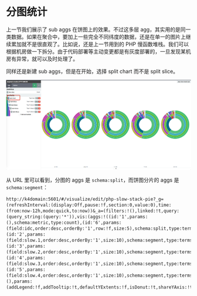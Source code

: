 # 分图统计

上一节我们展示了 sub aggs 在饼图上的效果。不过这多层 agg，其实用的是同一类数据。如果在聚合中，要加上一些完全不同纬度的数据，还是在单一的图片上继续累加就不是很直观了。比如说，还是上一节用到的 PHP 慢函数堆栈。我们可以根据机房做一下拆分。由于代码部署等主动变更都是有灰度部署的，一旦发现某机房有异常，就可以及时处理了。

同样还是新建 sub aggs，但是在开始，选择 split chart 而不是 split slice。

![](./terms_split.png)

从 URL 里可以看到，分图的 aggs 是 `schema:split`，而饼图分片的 aggs 是 `schema:segment`：

```
http://k4domain:5601/#/visualize/edit/php-slow-stack-pie?_g=(refreshInterval:(display:Off,pause:!f,section:0,value:0),time:(from:now-12h,mode:quick,to:now))&_a=(filters:!(),linked:!t,query:(query_string:(query:'*')),vis:(aggs:!((id:'1',params:(),schema:metric,type:count),(id:'6',params:(field:idc,order:desc,orderBy:'1',row:!f,size:5),schema:split,type:terms),(id:'2',params:(field:slow.1,order:desc,orderBy:'1',size:10),schema:segment,type:terms),(id:'3',params:(field:slow.2,order:desc,orderBy:'1',size:10),schema:segment,type:terms),(id:'4',params:(field:slow.3,order:desc,orderBy:'1',size:10),schema:segment,type:terms),(id:'5',params:(field:slow.4,order:desc,orderBy:'1',size:10),schema:segment,type:terms)),listeners:(),params:(addLegend:!f,addTooltip:!t,defaultYExtents:!f,isDonut:!t,shareYAxis:!t,spyPerPage:10),type:pie))
```
